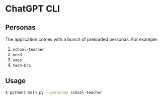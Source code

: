 # ChatGPT CLI

## Personas
The application comes with a bunch of preloaded personas. For example:
1. `school-teacher`
2. `nerd`
3. `sage`
4. `tech-bro`

## Usage
```bash
$ python3 main.py --personas school-teacher
```